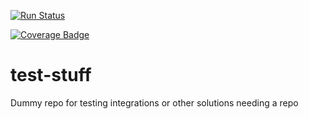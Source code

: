 [![Run Status](https://api.shippable.com/projects/5909c1594ff18d0700264aaa/badge?branch=master)](https://app.shippable.com/github/chriswhateley/test-stuff)

[![Coverage Badge](https://api.shippable.com/projects/5909c1594ff18d0700264aaa/coverageBadge?branch=master)](https://app.shippable.com/github/chriswhateley/test-stuff)

# test-stuff
Dummy repo for testing integrations or other solutions needing a repo
